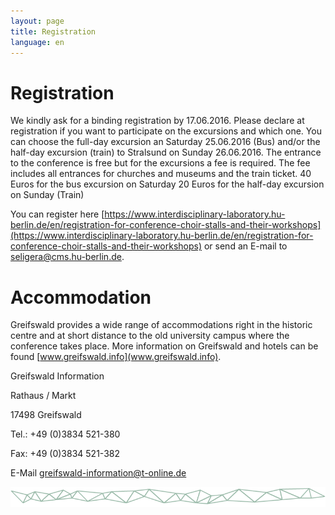 ```yaml
---
layout: page
title: Registration
language: en
---
```


# Registration

We kindly ask for a binding registration by 17.06.2016.
Please declare at registration if you want to participate on the excursions and which one. You can choose the full-day excursion an Saturday 25.06.2016 (Bus) and/or the half-day excursion (train) to Stralsund on Sunday 26.06.2016.
The entrance to the conference is free but for the excursions a fee is required. The fee includes all entrances for churches and museums and the train ticket.
40 Euros for the bus excursion on Saturday
20 Euros for the half-day excursion on Sunday (Train)

You can register here [https://www.interdisciplinary-laboratory.hu-berlin.de/en/registration-for-conference-choir-stalls-and-their-workshops](https://www.interdisciplinary-laboratory.hu-berlin.de/en/registration-for-conference-choir-stalls-and-their-workshops) or send an E-mail to [seligera@cms.hu-berlin.de](seligera@cms.hu-berlin.de).



# Accommodation

Greifswald provides a wide range of accommodations right in the historic centre and at short distance to the old university campus where the conference takes place.
More information on Greifswald and hotels can be found [www.greifswald.info](www.greifswald.info).


Greifswald Information

Rathaus / Markt

17498 Greifswald

Tel.: +49 (0)3834 521-380

Fax: +49 (0)3834 521-382

E-Mail [greifswald-information@t-online.de](greifswald-information@t-online.de)


![Separator](../images/separator.png)

